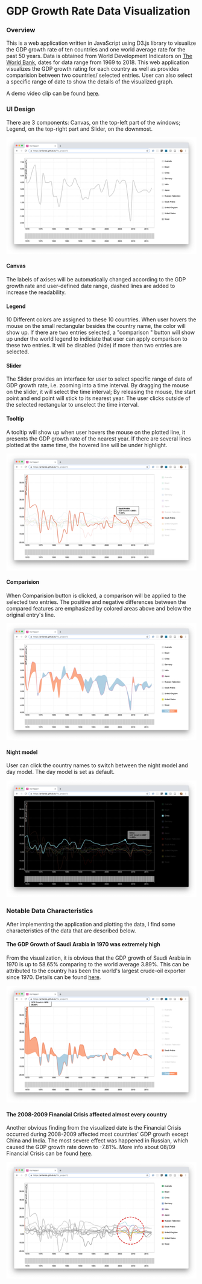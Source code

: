 # GDP Growth Rate Data Visualization

### Overview

This is a web application written in JavaScript using D3.js library to visualize the GDP growth rate of ten countries and one world average rate for the past 50 years. Data is obtained from World Development Indicators on [The World Bank](https://datacatalog.worldbank.org/dataset/world-development-indicators), dates for data range from 1969 to 2018. This web application visualizes the GDP growth rating for each country as well as provides comparision between two countries/ selected entries. User can also select a specific range of date to show the details of the visualized graph. 

A demo video clip can be found [here](<https://youtu.be/EQELsmCBFyA>). 

### UI Design

There are 3 components: Canvas, on the top-left part of the windows; Legend, on the top-right part and Slider, on the downmost.

![](https://github.com/Artlands/Viz_project1/blob/master/img/ui.png)

#### Canvas

The labels of axises will be automatically changed according to the GDP growth rate and user-defined date range, dashed lines are added to increase the readability. 

#### Legend

10 Different colors are assigned to these 10 countries. When user hovers the mouse on the small rectangular besides the country name, the color will show up. If there are two entries selected, a "comparison " button will show up under the world legend to indiciate that user can apply comparison to these two entries. It will be disabled (hide) if more than two entries are selected.

#### Slider

The Slider provides an interface for user to select specific range of date of GDP growth rate, i.e. zooming into a time interval. By dragging  the mouse on the slider, it will select the time interval; By releasing the mouse, the start point and end point will stick to its nearest year. The user clicks outside of the selected rectangular to unselect the time interval.

#### Tooltip

A tooltip will show up when user hovers the mouse on the plotted line, it presents the GDP growth rate of the nearest year. If there are several lines plotted at the same time, the hovered line will be under highlight.

![](https://github.com/Artlands/Viz_project1/blob/master/img/tooltip.png)

#### Comparision

When Comparision button is clicked, a comparison will be applied to the selected two entries. The positive and negative differences between the compared features are emphasized by colored areas above and below the original entry's line.

![](https://github.com/Artlands/Viz_project1/blob/master/img/cmp.png)

#### Night model

User can click the country names to switch between the night model and day model. The day model is set as default.

![](https://github.com/Artlands/Viz_project1/blob/master/img/night.png)

### Notable Data Characteristics

After implementing the application and plotting the data, I find some characteristics of the data that are described below.

#### The GDP Growth of Saudi Arabia in 1970 was extremely high

From the visualization, it is obvious that the GDP growth of Saudi Arabia in 1970 is up to 58.65% comparing to the world average 3.89%. This can be attributed to the country has been the world's largest crude-oil exporter since 1970. Details can be found [here]( https://fanack.com/saudi-arabia/economy/).

![](https://github.com/Artlands/Viz_project1/blob/master/img/saudi.png)

#### The 2008-2009 Financial Crisis affected almost every country

Another obvious finding from the visualized date is the Financial Crisis occurred during 2008-2009 affected most countries' GDP growth except China and India. The most severe effect was happened in Russian, which caused the GDP growth rate down to -7.81%. More info about 08/09 Financial Crisis can be found [here]( https://www.thebalance.com/2008-financial-crisis-3305679).

![](https://github.com/Artlands/Viz_project1/blob/master/img/fincirs_copy.png)